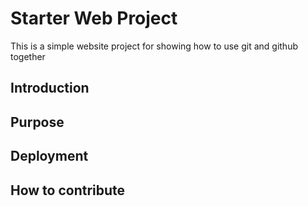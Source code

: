 # Starter Web Project

This is a simple website project for showing how to use git and github together

## Introduction

## Purpose

## Deployment

## How to contribute